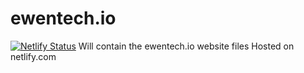 # ewentech.io
[![Netlify Status](https://api.netlify.com/api/v1/badges/34f93de9-e6e7-4a0e-906b-6d3bb7aab47c/deploy-status)](https://app.netlify.com/sites/keen-mayer-e7091a/deploys)
Will contain the ewentech.io website files
Hosted on netlify.com
